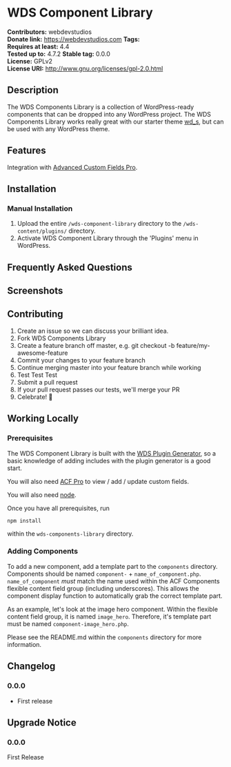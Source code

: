 # WDS Component Library #
**Contributors:**      webdevstudios  
**Donate link:**       https://webdevstudios.com
**Tags:**  
**Requires at least:** 4.4  
**Tested up to:**      4.7.2 
**Stable tag:**        0.0.0  
**License:**           GPLv2  
**License URI:**       http://www.gnu.org/licenses/gpl-2.0.html  

## Description ##

The WDS Components Library is a collection of WordPress-ready components that can be dropped into any WordPress project. The WDS Components Library works really great with our starter theme [wd_s](https://github.com/WebDevStudios/wd_s), but can be used with any WordPress theme.


## Features ##
Integration with [Advanced Custom Fields Pro](https://www.advancedcustomfields.com/pro/).

## Installation ##

### Manual Installation ###

1. Upload the entire `/wds-component-library` directory to the `/wds-content/plugins/` directory.
2. Activate WDS Component Library through the 'Plugins' menu in WordPress.

## Frequently Asked Questions ##


## Screenshots ##


## Contributing ##
1. Create an issue so we can discuss your brilliant idea.  
1. Fork WDS Components Library  
1. Create a feature branch off master, e.g. git checkout -b feature/my-awesome-feature  
1. Commit your changes to your feature branch  
1. Continue merging master into your feature branch while working  
1. Test Test Test  
1. Submit a pull request  
1. If your pull request passes our tests, we'll merge your PR  
1. Celebrate! 🍻  


## Working Locally ##

### Prerequisites ###
The WDS Component Library is built with the [WDS Plugin Generator](https://github.com/WebDevStudios/generator-plugin-wp), so a basic knowledge of adding includes with the plugin generator is a good start.

You will also need [ACF Pro](https://www.advancedcustomfields.com/pro/) to view / add / update custom fields.

You will also need [node](https://nodejs.org/download/).

Once you have all prerequisites, run

```
npm install
```

within the `wds-components-library` directory.


### Adding Components ###
To add a new component, add a template part to the `components` directory. Components should be named `component-` + `name_of_component.php`. `name_of_component` _must_ match the name used within the ACF Components flexible content field group (including underscores). This allows the component display function to automatically grab the correct template part.

As an example, let's look at the image hero component. Within the flexible content field group, it is named `image_hero`. Therefore, it's template part must be named `component-image_hero.php`.

Please see the README.md within the `components` directory for more information.


## Changelog ##

### 0.0.0 ###
* First release

## Upgrade Notice ##

### 0.0.0 ###
First Release
